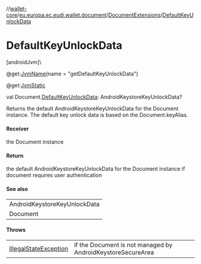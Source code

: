 //[wallet-core](../../../index.md)/[eu.europa.ec.eudi.wallet.document](../index.md)/[DocumentExtensions](index.md)/[DefaultKeyUnlockData](-default-key-unlock-data.md)

# DefaultKeyUnlockData

[androidJvm]\

@get:[JvmName](https://kotlinlang.org/api/latest/jvm/stdlib/kotlin-stdlib/kotlin.jvm/-jvm-name/index.html)(name = &quot;getDefaultKeyUnlockData&quot;)

@get:[JvmStatic](https://kotlinlang.org/api/latest/jvm/stdlib/kotlin-stdlib/kotlin.jvm/-jvm-static/index.html)

val Document.[DefaultKeyUnlockData](-default-key-unlock-data.md): AndroidKeystoreKeyUnlockData?

Returns the default AndroidKeystoreKeyUnlockData for the Document instance. The default key unlock data is based on the Document.keyAlias.

#### Receiver

the Document instance

#### Return

the default AndroidKeystoreKeyUnlockData for the Document instance if document requires user authentication

#### See also

| |
|---|
| AndroidKeystoreKeyUnlockData |
| Document |

#### Throws

| | |
|---|---|
| [IllegalStateException](https://kotlinlang.org/api/latest/jvm/stdlib/kotlin-stdlib/kotlin/-illegal-state-exception/index.html) | if the Document is not managed by AndroidKeystoreSecureArea |
